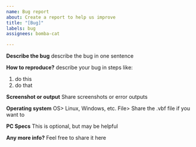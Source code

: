 ```yaml
---
name: Bug report
about: Create a report to help us improve
title: "[Bug]"
labels: bug
assignees: bomba-cat

---
```


**Describe the bug**
describe the bug in one sentence

**How to reproduce?**
describe your bug in steps like:
1. do this
2. do that

**Screenshot or output**
Share screenshots or error outputs

**Operating system**
OS> Linux, Windows, etc.
File> Share the .vbf file if you want to

**PC Specs**
This is optional, but may be helpful

**Any more info?**
Feel free to share it here
